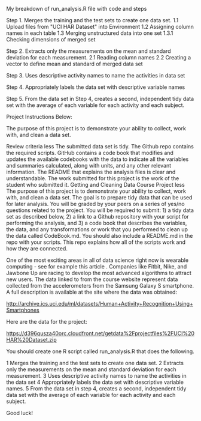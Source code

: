 My breakdown of run_analysis.R file with code and steps


Step 1. Merges the training and the test sets to create one data set.
1.1 Upload files from "UCI HAR Dataset" into Environment
1.2 Assigning column names in each table
1.3 Merging unstructured data into one set
1.3.1 Checking dimensions of merged set 

Step 2. Extracts only the measurements on the mean and standard deviation for each measurement.
2.1 Reading column names
2.2 Creating a vector to define mean and standard of merged data set

Step 3. Uses descriptive activity names to name the activities in data set

Step 4. Appropriately labels the data set with descriptive variable names

Step 5. From the data set in Step 4, creates a second, independent tidy data set with the average of each variable for each activity and each subject.


Project Instructions Below:

The purpose of this project is to demonstrate your ability to collect, work with, and clean a data set.

Review criteria
less 
The submitted data set is tidy. 
The Github repo contains the required scripts.
GitHub contains a code book that modifies and updates the available codebooks with the data to indicate all the variables and summaries calculated, along with units, and any other relevant information.
The README that explains the analysis files is clear and understandable.
The work submitted for this project is the work of the student who submitted it.
Getting and Cleaning Data Course Project
less 
The purpose of this project is to demonstrate your ability to collect, work with, and clean a data set. The goal is to prepare tidy data that can be used for later analysis. You will be graded by your peers on a series of yes/no questions related to the project. You will be required to submit: 1) a tidy data set as described below, 2) a link to a Github repository with your script for performing the analysis, and 3) a code book that describes the variables, the data, and any transformations or work that you performed to clean up the data called CodeBook.md. You should also include a README.md in the repo with your scripts. This repo explains how all of the scripts work and how they are connected.

One of the most exciting areas in all of data science right now is wearable computing - see for example this article . Companies like Fitbit, Nike, and Jawbone Up are racing to develop the most advanced algorithms to attract new users. The data linked to from the course website represent data collected from the accelerometers from the Samsung Galaxy S smartphone. A full description is available at the site where the data was obtained:

http://archive.ics.uci.edu/ml/datasets/Human+Activity+Recognition+Using+Smartphones 

Here are the data for the project:

 https://d396qusza40orc.cloudfront.net/getdata%2Fprojectfiles%2FUCI%20HAR%20Dataset.zip  

You should create one R script called run_analysis.R that does the following. 

1 Merges the training and the test sets to create one data set.
2 Extracts only the measurements on the mean and standard deviation for each measurement. 
3 Uses descriptive activity names to name the activities in the data set
4 Appropriately labels the data set with descriptive variable names. 
5 From the data set in step 4, creates a second, independent tidy data set with the average of each variable for each activity and each subject.

Good luck!
